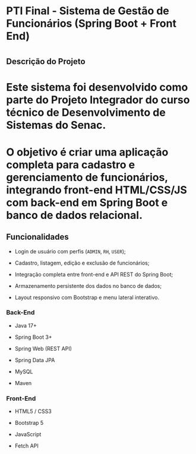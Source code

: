 # PTI Final - Sistema de Gestão de Funcionários (Spring Boot + Front End)

#

## Descrição do Projeto

# Este sistema foi desenvolvido como parte do Projeto Integrador do curso técnico de Desenvolvimento de Sistemas do **Senac**.  

# O objetivo é criar uma aplicação completa para **cadastro e gerenciamento de funcionários**, integrando **front-end HTML/CSS/JS** com **back-end em Spring Boot** e **banco de dados relacional**.



## Funcionalidades

- Login de usuário com perfis (`ADMIN`, `RH`, `USER`);

- Cadastro, listagem, edição e exclusão de funcionários;

- Integração completa entre front-end e API REST do Spring Boot;

- Armazenamento persistente dos dados no banco de dados;

- Layout responsivo com Bootstrap e menu lateral interativo.

 

### Back-End

- Java 17+

- Spring Boot 3+

- Spring Web (REST API)

- Spring Data JPA

- MySQL

- Maven



### Front-End

- HTML5 / CSS3

- Bootstrap 5

- JavaScript

- Fetch API

